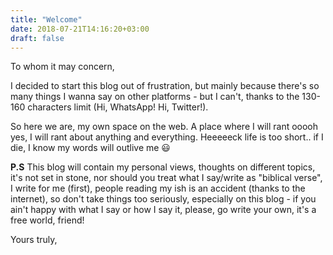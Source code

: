 ```yaml
---
title: "Welcome"
date: 2018-07-21T14:16:20+03:00
draft: false
---
```


To whom it may concern,

I decided to start this blog out of frustration, but mainly because there's so many things I wanna say on other platforms - 
but I can't, thanks to the 130-160 characters limit (Hi, WhatsApp! Hi, Twitter!).

So here we are, my own space on the web. A place where I will rant ooooh yes, I will rant about anything and everything. 
Heeeeeck life is too short.. if I die, I know my words will outlive me :smiley:

**P.S** This blog will contain my personal views, thoughts on different topics, 
it's not set in stone, nor should you treat what I say/write as "biblical verse", I write for me (first), people reading my ish is an accident (thanks to the internet), 
so don't take things too seriously, especially on this blog - if you ain't happy with what I say or how I say it, please, go write your own, it's a free world, friend!


Yours truly,   
